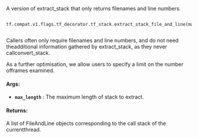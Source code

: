 A version of extract_stack that only returns filenames and line numbers.

```
 tf.compat.v1.flags.tf_decorator.tf_stack.extract_stack_file_and_line(max_length=1000)
 
```

Callers often only require filenames and line numbers, and do not need theadditional information gathered by extract_stack, as they never callconvert_stack.

As a further optimisation, we allow users to specify a limit on the number offrames examined.

#### Args:
- **`max_length`** : The maximum length of stack to extract.


#### Returns:
A list of FileAndLine objects corresponding to the call stack of the currentthread.

